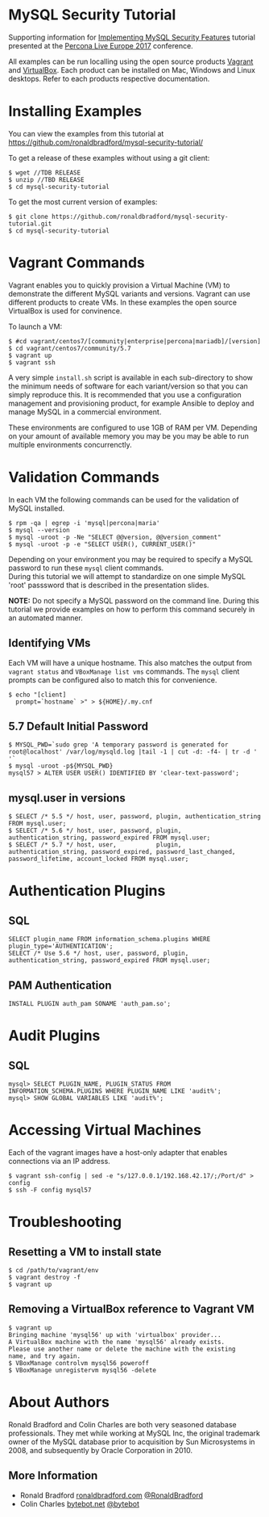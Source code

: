 MySQL Security Tutorial
=======================

Supporting information for [Implementing MySQL Security Features](https://www.percona.com/live/e17/sessions/implementing-mysql-security-features) 
tutorial presented at the [Percona Live Europe 2017](https://www.percona.com/live/e17/) conference.

All examples can be run localling using the open source products [Vagrant](https://www.vagrantup.com/) and [VirtualBox](https://www.virtualbox.org/).
Each product can be installed on Mac, Windows and Linux desktops. Refer to each products respective documentation.

Installing Examples
===================

You can view the examples from this tutorial at https://github.com/ronaldbradford/mysql-security-tutorial/

To get a release of these examples without using a git client:

    $ wget //TDB RELEASE
    $ unzip //TBD RELEASE
    $ cd mysql-security-tutorial

To get the most current version of examples:

    $ git clone https://github.com/ronaldbradford/mysql-security-tutorial.git
    $ cd mysql-security-tutorial

Vagrant Commands
================

Vagrant enables you to quickly provision a Virtual Machine (VM) to demonstrate the different MySQL variants and versions. 
Vagrant can use different products to create VMs. In these examples the open source VirtualBox is used for convinence.

To launch a VM:

    $ #cd vagrant/centos7/[community|enterprise|percona|mariadb]/[version]
    $ cd vagrant/centos7/community/5.7
    $ vagrant up
    $ vagrant ssh

A very simple `install.sh` script is available in each sub-directory to show the minimum needs of software for each variant/version so that you can simply reproduce this.
It is recommended that you use a configuration management and provisioning product, for example Ansible to deploy and manage MySQL in a commercial environment.

These environments are configured to use 1GB of RAM per VM. Depending on your amount of available memory you may be you may be able to run multiple environments concurrenctly.

Validation Commands
===================

In each VM the following commands can be used for the validation of MySQL installed.

    $ rpm -qa | egrep -i 'mysql|percona|maria'
    $ mysql --version
    $ mysql -uroot -p -Ne "SELECT @@version, @@version_comment"
    $ mysql -uroot -p -e "SELECT USER(), CURRENT_USER()"

Depending on your environment you may be required to specify a MySQL password to run these `mysql` client commands.  
During this tutorial we will attempt to standardize on one simple MySQL 'root' passsword that is described in the presentation slides.

<b>NOTE:</b> Do not specify a MySQL password on the command line. During this tutorial we provide examples on how to perform this command securely in an automated manner.


Identifying VMs
---------------

Each VM will have a unique hostname.  This also matches the output from `vagrant status` and `VBoxManage list vms` commands.
The `mysql` client prompts can be configured also to match this for convenience.

    $ echo "[client]
      prompt=`hostname` >" > ${HOME}/.my.cnf

5.7 Default Initial Password
----------------------------

    $ MYSQL_PWD=`sudo grep 'A temporary password is generated for root@localhost' /var/log/mysqld.log |tail -1 | cut -d: -f4- | tr -d ' '`
    $ mysql -uroot -p${MYSQL_PWD}
    mysql57 > ALTER USER USER() IDENTIFIED BY 'clear-text-password';


mysql.user in versions
----------------------

    $ SELECT /* 5.5 */ host, user, password, plugin, authentication_string FROM mysql.user;
    $ SELECT /* 5.6 */ host, user, password, plugin, authentication_string, password_expired FROM mysql.user;
    $ SELECT /* 5.7 */ host, user,           plugin, authentication_string, password_expired, password_last_changed, password_lifetime, account_locked FROM mysql.user;


Authentication Plugins
======================

SQL
---

    SELECT plugin_name FROM information_schema.plugins WHERE plugin_type='AUTHENTICATION';
    SELECT /* Use 5.6 */ host, user, password, plugin, authentication_string, password_expired FROM mysql.user;


PAM Authentication
------------------

    INSTALL PLUGIN auth_pam SONAME 'auth_pam.so';


Audit Plugins
=============


SQL
---

    mysql> SELECT PLUGIN_NAME, PLUGIN_STATUS FROM INFORMATION_SCHEMA.PLUGINS WHERE PLUGIN_NAME LIKE 'audit%';
    mysql> SHOW GLOBAL VARIABLES LIKE 'audit%';


Accessing Virtual Machines
==========================

Each of the vagrant images have a host-only adapter that enables connections via an IP address.

    $ vagrant ssh-config | sed -e "s/127.0.0.1/192.168.42.17/;/Port/d" > config
    $ ssh -F config mysql57


Troubleshooting
===============


Resetting a VM to install state
-------------------------------

    $ cd /path/to/vagrant/env
    $ vagrant destroy -f
    $ vagrant up

Removing a VirtualBox reference to Vagrant VM
---------------------------------------------

    $ vagrant up
    Bringing machine 'mysql56' up with 'virtualbox' provider...
    A VirtualBox machine with the name 'mysql56' already exists.
    Please use another name or delete the machine with the existing
    name, and try again.
    $ VBoxManage controlvm mysql56 poweroff
    $ VBoxManage unregistervm mysql56 -delete


About Authors
=============

Ronald Bradford and Colin Charles are both very seasoned database professionals.  They met while working at MySQL Inc, the original trademark owner of the MySQL database prior to acquisition by Sun Microsystems in 2008, and subsequently by Oracle Corporation in 2010.

More Information
----------------

* Ronald Bradford [ronaldbradford.com](http://ronaldbradford.com/ "Ronald Bradford")  [@RonaldBradford](https://twitter.com/RonaldBradford)
* Colin Charles [bytebot.net](http://www.bytebot.net/ "Colin Charles") [@bytebot](https://twitter.com/bytebot)
